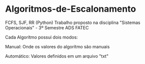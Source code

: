 # Algoritmos-de-Escalonamento
FCFS, SJF, RR (Python)
Trabalho proposto na disciplina "Sistemas Operacionais" - 3º Semestre ADS FATEC

Cada Algorítmo possui dois modos:

Manual: Onde os valores do algorítmo são manuais

Automático: Valores definidos em um arquivo "txt"
